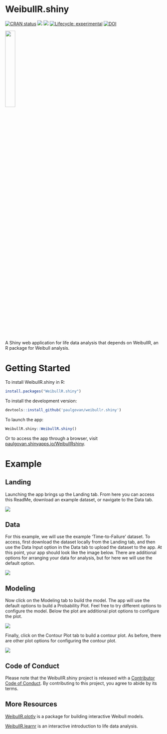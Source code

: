 
# WeibullR.shiny

<!-- badges: start -->

[![CRAN
status](https://www.r-pkg.org/badges/version/WeibullR.shiny)](https://CRAN.R-project.org/package=WeibullR.shiny)
![](http://cranlogs.r-pkg.org/badges/grand-total/WeibullR.shiny)
![](http://cranlogs.r-pkg.org/badges/WeibullR.shiny) [![Lifecycle:
experimental](https://img.shields.io/badge/lifecycle-experimental-orange.svg)](https://lifecycle.r-lib.org/articles/stages.html#experimental)
[![DOI](https://zenodo.org/badge/641128069.svg)](https://zenodo.org/badge/latestdoi/641128069)
<!-- badges: end -->

<img
src="https://github.com/paulgovan/WeibullR.shiny/blob/master/inst/app/www/WeibullR.png?raw=true"
style="width:25.0%" />

A Shiny web application for life data analysis that depends on WeibullR,
an R package for Weibull analysis.

# Getting Started

To install WeibullR.shiny in R:

``` r
install.packages("WeibullR.shiny")
```

To install the development version:

``` r
devtools::install_github('paulgovan/weibullr.shiny')
```

To launch the app:

``` r
WeibullR.shiny::WeibullR.shiny()
```

Or to access the app through a browser, visit
[paulgovan.shinyapps.io/WeibullRshiny](https://paulgovan.shinyapps.io/WeibullRshiny).

# Example

## Landing

Launching the app brings up the Landing tab. From here you can access
this ReadMe, download an example dataset, or navigate to the Data tab.

![](https://github.com/paulgovan/WeibullR.shiny/blob/master/inst/images/Landing.png?raw=true)

## Data

For this example, we will use the example ‘Time-to-Failure’ dataset. To
access, first download the dataset locally from the Landing tab, and
then use the Data Input option in the Data tab to upload the dataset to
the app. At this point, your app should look like the image below. There
are additional options for arranging your data for analysis, but for
here we will use the default option.

![](https://github.com/paulgovan/WeibullR.shiny/blob/master/inst/images/Data.png?raw=true)

## Modeling

Now click on the Modeling tab to build the model. The app will use the
default options to build a Probability Plot. Feel free to try different
options to configure the model. Below the plot are additional plot
options to configure the plot.

![](https://github.com/paulgovan/WeibullR.shiny/blob/master/inst/images/ProbPlot.png?raw=true)

Finally, click on the Contour Plot tab to build a contour plot. As
before, there are other plot options for configuring the contour plot.

![](https://github.com/paulgovan/WeibullR.shiny/blob/master/inst/images/ContPlot.png?raw=true)

## Code of Conduct

Please note that the WeibullR.shiny project is released with a
[Contributor Code of
Conduct](https://paulgovan.github.io/WeibullR.shiny/CODE_OF_CONDUCT.html).
By contributing to this project, you agree to abide by its terms.

## More Resources

[WeibullR.plotly](https://paulgovan.github.io/WeibullR.plotly/) is a
package for building interactive Weibull models.

[WeibullR.learnr](https://paulgovan.github.io/WeibullR.learnr/) is an
interactive introduction to life data analysis.
